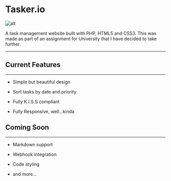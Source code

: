 # Tasker.io

![alt](/images/Logo-header.png)

A task management website built with PHP, HTML5 and CSS3\. This was made as part of an assignment for University that I have decided to take further.

---

## Current Features

---

- Simple but beautiful design
- Sort tasks by date and priority
- Fully K.I.S.S compliant

- Fully Responsive, well...kinda

## Coming Soon

---

- Markdown support
- Webhook integration

- Code styling
- and more...
